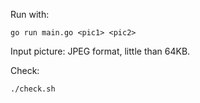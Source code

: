 Run with:
```
go run main.go <pic1> <pic2>
```

Input picture: JPEG format, little than 64KB.

Check:
```
./check.sh
```
